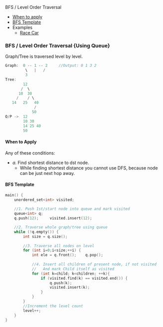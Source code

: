 BFS / Level Order Traversal
- [When to apply](#w)
- [BFS Template](#t)
- Examples
  - [Race Car](/DS_Questions/Questions/Graphs/Find/Directed_Graph/Cyclic/RaceCar.md) 

### BFS / Level Order Traversal {Using Queue}
Graph/Tree is traversed level by level.
```c
Graph: 	0 -- 1 -- 2		//Output: 0 1 3 2
         \   |	 /
	     3
Tree:
        12
       /  \
      10  30
     /    / \
   14   25   40
             /
            50
O/P ->  12 
        10 30 
        14 25 40 
        50
```

<a name=w></a>
#### When to Apply
Any of these conditions:
- _a._ Find shortest distance to dst node.
  - While finding shortest distance you cannot use DFS, because node can be just next hop away.

<a name=t></a>
#### BFS Template
```c
main() {
	unordered_set<int> visited;
	
	//1. Push 1st/start node into queue and mark visited
	queue<int> q;
	q.push(12); 	visited.insert(12);

	//2. Traverse whole graph/tree using queue
	while (!q.empty()) {
		int size = q.size();
		
		//3. Traverse all nodes on level
		for (int i=0;i<size;++i) {
			int ele = q.front();	q.pop();
		
			//4. Insert all children of present node, if not visited
			//   And mark Child itself as visited
			for (int k=child; k<children; ++k){
				if (visited.find(k) == visited.end()) {
					q.push(k);
					visited.insert(k);
				}
			}
		}
		//Increment the level count
		level++;
	}
}
```

